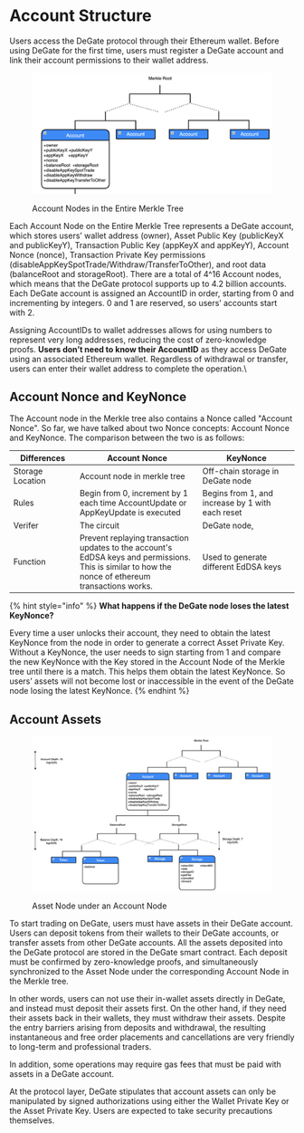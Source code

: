 # Account Structure

Users access the DeGate protocol through their Ethereum wallet. Before using DeGate for the first time, users must register a DeGate account and link their account permissions to their wallet address.

<figure><img src="../.gitbook/assets/Screen Shot 2022-11-28 at 12.03.23.png" alt=""><figcaption><p>Account Nodes in the Entire Merkle Tree</p></figcaption></figure>

Each Account Node on the Entire Merkle Tree represents a DeGate account, which stores users’ wallet address (owner), Asset Public Key (publicKeyX and publicKeyY), Transaction Public Key (appKeyX and appKeyY), Account Nonce (nonce), Transaction Private Key permissions (disableAppKeySpotTrade/Withdraw/TransferToOther), and root data (balanceRoot and storageRoot). There are a total of 4^16 Account nodes, which means that the DeGate protocol supports up to 4.2 billion accounts. Each DeGate account is assigned an AccountID in order, starting from 0 and incrementing by integers. 0 and 1 are reserved, so users’ accounts start with 2.

Assigning AccountIDs to wallet addresses allows for using numbers to represent very long addresses, reducing the cost of zero-knowledge proofs. **Users don’t need to know their AccountID** as they access DeGate using an associated Ethereum wallet. Regardless of withdrawal or transfer, users can enter their wallet address to complete the operation.\\

## Account Nonce and KeyNonce

The Account node in the Merkle tree also contains a Nonce called "Account Nonce". So far, we have talked about two Nonce concepts: Account Nonce and KeyNonce. The comparison between the two is as follows:

<table><thead><tr><th width="148">Differences</th><th width="392">Account Nonce</th><th width="316">KeyNonce</th></tr></thead><tbody><tr><td>Storage Location</td><td>Account node in merkle tree</td><td>Off-chain storage in DeGate node</td></tr><tr><td>Rules</td><td>Begin from 0, increment by 1 each time AccountUpdate or AppKeyUpdate is executed</td><td>Begins from 1, and increase by 1 with each reset</td></tr><tr><td>Verifer</td><td>The circuit</td><td>DeGate node,</td></tr><tr><td>Function</td><td>Prevent replaying transaction updates to the account's EdDSA keys and permissions. This is similar to how the nonce of ethereum transactions works.</td><td>Used to generate different EdDSA keys</td></tr></tbody></table>

{% hint style="info" %}
**What happens if the DeGate node loses the latest KeyNonce?**

Every time a user unlocks their account, they need to obtain the latest KeyNonce from the node in order to generate a correct Asset Private Key. Without a KeyNonce, the user needs to sign starting from 1 and compare the new KeyNonce with the Key stored in the Account Node of the Merkle tree until there is a match. This helps them obtain the latest KeyNonce. So users’ assets will not become lost or inaccessible in the event of the DeGate node losing the latest KeyNonce.
{% endhint %}

## Account Assets

<figure><img src="../.gitbook/assets/Screen Shot 2022-11-28 at 12.14.02.png" alt=""><figcaption><p>Asset Node under an Account Node</p></figcaption></figure>

To start trading on DeGate, users must have assets in their DeGate account. Users can deposit tokens from their wallets to their DeGate accounts, or transfer assets from other DeGate accounts. All the assets deposited into the DeGate protocol are stored in the DeGate smart contract. Each deposit must be confirmed by zero-knowledge proofs, and simultaneously synchronized to the Asset Node under the corresponding Account Node in the Merkle tree.

In other words, users can not use their in-wallet assets directly in DeGate, and instead must deposit their assets first. On the other hand, if they need their assets back in their wallets, they must withdraw their assets. Despite the entry barriers arising from deposits and withdrawal, the resulting instantaneous and free order placements and cancellations are very friendly to long-term and professional traders.

In addition, some operations may require gas fees that must be paid with assets in a DeGate account.

At the protocol layer, DeGate stipulates that account assets can only be manipulated by signed authorizations using either the Wallet Private Key or the Asset Private Key. Users are expected to take security precautions themselves.
